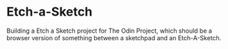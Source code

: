 # Etch-a-Sketch
Building a Etch a Sketch project for The Odin Project, which should be a browser version of something between a sketchpad and an Etch-A-Sketch.
